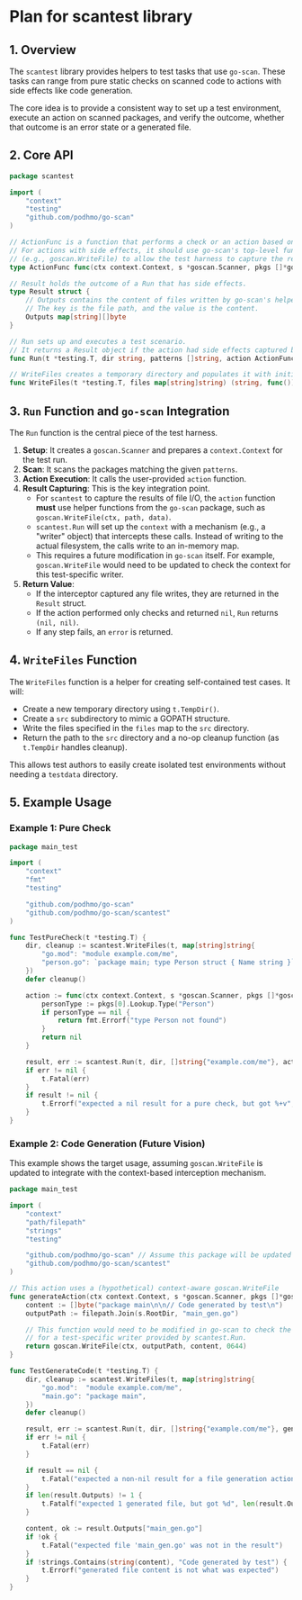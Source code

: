 # Plan for scantest library

## 1. Overview

The `scantest` library provides helpers to test tasks that use `go-scan`. These tasks can range from pure static checks on scanned code to actions with side effects like code generation.

The core idea is to provide a consistent way to set up a test environment, execute an action on scanned packages, and verify the outcome, whether that outcome is an error state or a generated file.

## 2. Core API

```go
package scantest

import (
	"context"
	"testing"
	"github.com/podhmo/go-scan"
)

// ActionFunc is a function that performs a check or an action based on scan results.
// For actions with side effects, it should use go-scan's top-level functions
// (e.g., goscan.WriteFile) to allow the test harness to capture the results.
type ActionFunc func(ctx context.Context, s *goscan.Scanner, pkgs []*goscan.Package) error

// Result holds the outcome of a Run that has side effects.
type Result struct {
	// Outputs contains the content of files written by go-scan's helper functions.
	// The key is the file path, and the value is the content.
	Outputs map[string][]byte
}

// Run sets up and executes a test scenario.
// It returns a Result object if the action had side effects captured by the harness.
func Run(t *testing.T, dir string, patterns []string, action ActionFunc) (*Result, error)

// WriteFiles creates a temporary directory and populates it with initial files.
func WriteFiles(t *testing.T, files map[string]string) (string, func())
```

## 3. `Run` Function and `go-scan` Integration

The `Run` function is the central piece of the test harness.

1.  **Setup**: It creates a `goscan.Scanner` and prepares a `context.Context` for the test run.
2.  **Scan**: It scans the packages matching the given `patterns`.
3.  **Action Execution**: It calls the user-provided `action` function.
4.  **Result Capturing**: This is the key integration point.
    *   For `scantest` to capture the results of file I/O, the `action` function **must** use helper functions from the `go-scan` package, such as `goscan.WriteFile(ctx, path, data)`.
    *   `scantest.Run` will set up the `context` with a mechanism (e.g., a "writer" object) that intercepts these calls. Instead of writing to the actual filesystem, the calls write to an in-memory map.
    *   This requires a future modification in `go-scan` itself. For example, `goscan.WriteFile` would need to be updated to check the context for this test-specific writer.
5.  **Return Value**:
    *   If the interceptor captured any file writes, they are returned in the `Result` struct.
    -   If the action performed only checks and returned `nil`, `Run` returns `(nil, nil)`.
    *   If any step fails, an `error` is returned.

## 4. `WriteFiles` Function

The `WriteFiles` function is a helper for creating self-contained test cases. It will:

*   Create a new temporary directory using `t.TempDir()`.
*   Create a `src` subdirectory to mimic a GOPATH structure.
*   Write the files specified in the `files` map to the `src` directory.
*   Return the path to the `src` directory and a no-op cleanup function (as `t.TempDir` handles cleanup).

This allows test authors to easily create isolated test environments without needing a `testdata` directory.

## 5. Example Usage

### Example 1: Pure Check

```go
package main_test

import (
	"context"
	"fmt"
	"testing"

	"github.com/podhmo/go-scan"
	"github.com/podhmo/go-scan/scantest"
)

func TestPureCheck(t *testing.T) {
	dir, cleanup := scantest.WriteFiles(t, map[string]string{
		"go.mod": "module example.com/me",
		"person.go": `package main; type Person struct { Name string }`,
	})
	defer cleanup()

	action := func(ctx context.Context, s *goscan.Scanner, pkgs []*goscan.Package) error {
		personType := pkgs[0].Lookup.Type("Person")
		if personType == nil {
			return fmt.Errorf("type Person not found")
		}
		return nil
	}

	result, err := scantest.Run(t, dir, []string{"example.com/me"}, action)
	if err != nil {
		t.Fatal(err)
	}
	if result != nil {
		t.Errorf("expected a nil result for a pure check, but got %+v", result)
	}
}
```

### Example 2: Code Generation (Future Vision)

This example shows the target usage, assuming `goscan.WriteFile` is updated to integrate with the context-based interception mechanism.

```go
package main_test

import (
	"context"
	"path/filepath"
	"strings"
	"testing"

	"github.com/podhmo/go-scan" // Assume this package will be updated
	"github.com/podhmo/go-scan/scantest"
)

// This action uses a (hypothetical) context-aware goscan.WriteFile
func generateAction(ctx context.Context, s *goscan.Scanner, pkgs []*goscan.Package) error {
	content := []byte("package main\n\n// Code generated by test\n")
	outputPath := filepath.Join(s.RootDir, "main_gen.go")

	// This function would need to be modified in go-scan to check the context
	// for a test-specific writer provided by scantest.Run.
	return goscan.WriteFile(ctx, outputPath, content, 0644)
}

func TestGenerateCode(t *testing.T) {
	dir, cleanup := scantest.WriteFiles(t, map[string]string{
		"go.mod":  "module example.com/me",
		"main.go": "package main",
	})
	defer cleanup()

	result, err := scantest.Run(t, dir, []string{"example.com/me"}, generateAction)
	if err != nil {
		t.Fatal(err)
	}

	if result == nil {
		t.Fatal("expected a non-nil result for a file generation action")
	}
	if len(result.Outputs) != 1 {
		t.Fatalf("expected 1 generated file, but got %d", len(result.Outputs))
	}

	content, ok := result.Outputs["main_gen.go"]
	if !ok {
		t.Fatal("expected file 'main_gen.go' was not in the result")
	}
	if !strings.Contains(string(content), "Code generated by test") {
		t.Errorf("generated file content is not what was expected")
	}
}
```
